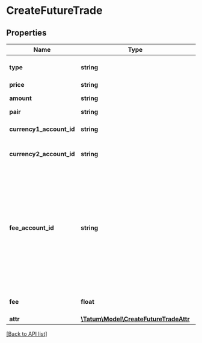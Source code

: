 # CreateFutureTrade

## Properties

Name | Type | Description | Notes
------------ | ------------- | ------------- | -------------
**type** | **string** | Type of future the trade, FUTURE_BUY, FUTURE_SELL |
**price** | **string** | Price to buy / sell |
**amount** | **string** | Amount of the trade to be bought / sold |
**pair** | **string** | Trading pair |
**currency1_account_id** | **string** | ID of the account of the currency 1 trade currency |
**currency2_account_id** | **string** | ID of the account of the currency 2 trade currency |
**fee_account_id** | **string** | ID of the account where fee will be paid, if any. If trade is a BUY or FUTURE_BUY type, feeAccountId must have same currency as a currency of currency2AccountId, and vice versa if trade is a SELL or FUTURE_SELL type, feeAccountId must have same currency as a currency of currency1AccountId. | [optional]
**fee** | **float** | Percentage of the trade amount to be paid as a fee. | [optional]
**attr** | [**\Tatum\Model\CreateFutureTradeAttr**](CreateFutureTradeAttr.md) |  |

[[Back to API list]](../../README.md#api-endpoints)
